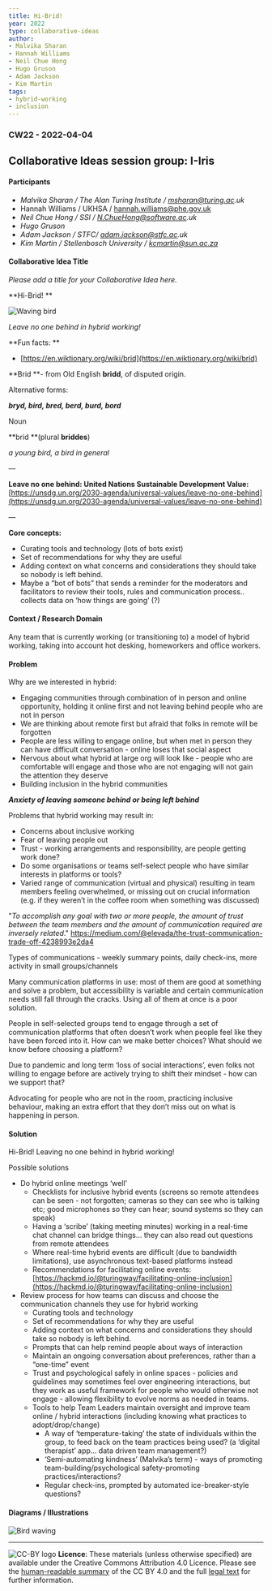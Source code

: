 ```yaml
---
title: Hi-Brid!
year: 2022
type: collaborative-ideas
author:
- Malvika Sharan
- Hannah Williams
- Neil Chue Hong
- Hugo Gruson
- Adam Jackson
- Kim Martin
tags:
- hybrid-working
- inclusion
---
```


### CW22 - 2022-04-04

## **Collaborative Ideas session group: I-Iris**


#### **Participants**

* _Malvika Sharan / The Alan Turing Institute / msharan@turing.ac.uk_
* Hannah Williams / UKHSA / hannah.williams@phe.gov.uk
* _Neil Chue Hong / SSI / N.ChueHong@software.ac.uk_
* _Hugo Gruson_
* _Adam Jackson / STFC/ adam.jackson@stfc.ac.uk_
* _Kim Martin / Stellenbosch University / [kcmartin@sun.ac.za](mailto:kcmartin@sun.ac.za)_


#### **Collaborative Idea Title**

_Please add a title for your Collaborative Idea here._

**Hi-Brid! **

![Waving bird](../images/cw22-bird.png)

_Leave no one behind in hybrid working!_

**Fun facts: **

* [https://en.wiktionary.org/wiki/brid](https://en.wiktionary.org/wiki/brid)

**Brid **- from Old English **bridd**, of disputed origin.

Alternative forms:

**_bryd, bird, bred, berd, burd, bord_**

Noun

**brid **(plural **briddes**)

_a young bird, a bird in general_

—

**Leave no one behind: United Nations Sustainable Development Value:** [https://unsdg.un.org/2030-agenda/universal-values/leave-no-one-behind](https://unsdg.un.org/2030-agenda/universal-values/leave-no-one-behind)  

—

**Core concepts:**

* Curating tools and technology (lots of bots exist)
* Set of recommendations for why they are useful
* Adding context on what concerns and considerations they should take so nobody is left behind.
* Maybe a “bot of bots” that sends a reminder for the moderators and facilitators to review their tools, rules and communication process.. collects data on ‘how things are going’ (?)


#### **Context / Research Domain**

Any team that is currently working (or transitioning to) a model of hybrid working, taking into account hot desking, homeworkers and office workers.


#### **Problem**

Why are we interested in hybrid:

* Engaging communities through combination of in person and online opportunity, holding it online first and not leaving behind people who are not in person
* We are thinking about remote first but afraid that folks in remote will be forgotten
* People are less willing to engage online, but when met in person they can have difficult conversation - online loses that social aspect
* Nervous about what hybrid at large org will look like - people who are comfortable will engage and those who are not engaging will not gain the attention they deserve
* Building inclusion in the hybrid communities

**_Anxiety of leaving someone behind or being left behind_**

Problems that hybrid working may result in:

* Concerns about inclusive working
* Fear of leaving people out
* Trust - working arrangements and responsibility, are people getting work done?
* Do some organisations or teams self-select people who have similar interests in platforms or tools?
* Varied range of communication (virtual and physical) resulting in team members feeling overwhelmed, or missing out on crucial information (e.g. if they weren’t in the coffee room when something was discussed)

"_To accomplish any goal with two or more people, the amount of trust between the team members and the amount of communication required are inversely related_." https://medium.com/@elevada/the-trust-communication-trade-off-4238993e2da4

Types of communications - weekly summary points, daily check-ins, more activity in small groups/channels 

Many communication platforms in use: most of them are good at something and solve a problem, but accessibility is variable and certain communication needs still fall through the cracks. Using all of them at once is a poor solution.

People in self-selected groups tend to engage through a set of communication platforms that often doesn’t work when people feel like they have been forced into it. How can we make better choices? What should we know before choosing a platform?

Due to pandemic and long term ‘loss of social interactions’, even folks not willing to engage before are actively trying to shift their mindset - how can we support that?

Advocating for people who are not in the room, practicing inclusive behaviour, making an extra effort that they don’t miss out on what is happening in person.


#### **Solution**

Hi-Brid! Leaving no one behind in hybrid working!

Possible solutions

* Do hybrid online meetings ‘well’
    * Checklists for inclusive hybrid events (screens so remote attendees can be seen - not forgotten; cameras so they can see who is talking etc; good microphones so they can hear; sound systems so they can speak)
    * Having a ‘scribe’ (taking meeting minutes) working in a real-time chat channel can bridge things… they can also read out questions from remote attendees
    * Where real-time hybrid events are difficult (due to bandwidth limitations), use asynchronous text-based platforms instead
    * Recommendations for facilitating online events: [https://hackmd.io/@turingway/facilitating-online-inclusion](https://hackmd.io/@turingway/facilitating-online-inclusion) 
* Review process for how teams can discuss and choose the communication channels they use for hybrid working
    * Curating tools and technology 
    * Set of recommendations for why they are useful
    * Adding context on what concerns and considerations they should take so nobody is left behind.
    * Prompts that can help remind people about ways of interaction
    * Maintain an ongoing conversation about preferences, rather than a “one-time” event
    * Trust and psychological safely in online spaces - policies and guidelines may sometimes feel over engineering interactions, but they work as useful framework for people who would otherwise not engage - allowing flexibility to evolve norms as needed in teams.
    * Tools to help Team Leaders maintain oversight and improve team online / hybrid interactions (including knowing what practices to adopt/drop/change)
        * A way of ‘temperature-taking’ the state of individuals within the group, to feed back on the team practices being used? (a ‘digital therapist’ app… data driven team management?)
        * ‘Semi-automating kindness’ (Malvika’s term) - ways of promoting team-building/psychological safety-promoting practices/interactions?
        * Regular check-ins, prompted by automated ice-breaker-style questions?


#### **Diagrams / Illustrations**


![Bird waving](../images/cw22-waving-bird.png)

---

![CC-BY logo](../images/cc-by.png)
 **Licence**: These materials (unless otherwise specified) are available under the Creative Commons Attribution 4.0 Licence. Please see the [human-readable summary](https://www.google.com/url?q=https://creativecommons.org/licenses/by/4.0/&sa=D&source=editors&ust=1647284436882341&usg=AOvVaw2hcUDhDeeCD5J0VR3jabCR) of the CC BY 4.0 and the full [legal text](https://www.google.com/url?q=https://creativecommons.org/licenses/by/4.0/legalcode&sa=D&source=editors&ust=1647284436882680&usg=AOvVaw36FATBHFdpuMUnzOf9Zh10) for further information.
